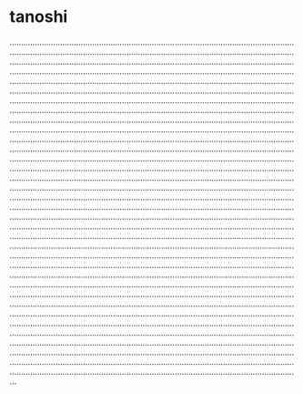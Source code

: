 # tanoshi

.......................................................................................................................................................................................................................................................................................................................................................................................................................................................................................................................................................................................................................................................................................................................................................................................................................................................................................................................................................................................................................................................................................................................................................................................................................................................................................................................................................................................................................................................................................................................................................................................................................................................................................................................................................................................................................................................................................................................................................................................................................................................................................................................................................................................................................................................................................................................................................................................................................................................................................................................................................................................................................................................................................................................................................................................................................................................................................................................................................................................................................................................................................................................................................................................................................................................................................................................................................................................................................................................................................................................................................................................................................................................................................................................................................................................................................................................................................................................................................................................................................................................................................................................................................................................................................................................................................................................................................................................................................................................................................................................